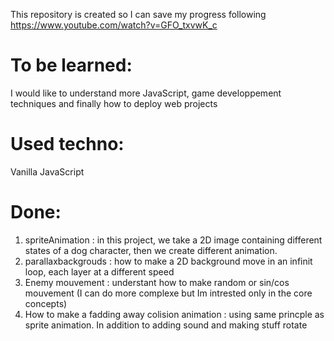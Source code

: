 This repository is created so I can save my progress following
https://www.youtube.com/watch?v=GFO_txvwK_c

To be learned:
=============
I would like to understand more JavaScript, game developpement techniques and finally how to deploy web projects

Used techno:
=======
Vanilla JavaScript

Done:
=====
1. spriteAnimation : in this project, we take a 2D image containing different states of a dog character, then we create different animation.
2. parallaxbackgrouds : how to make a 2D background move in an infinit loop, each layer at a different speed
3. Enemy mouvement : understant how to make random or sin/cos mouvement (I can do more complexe but Im intrested only in the core concepts)
4. How to make a fadding away colision animation : using same princple as sprite animation. In addition to adding sound and making stuff rotate